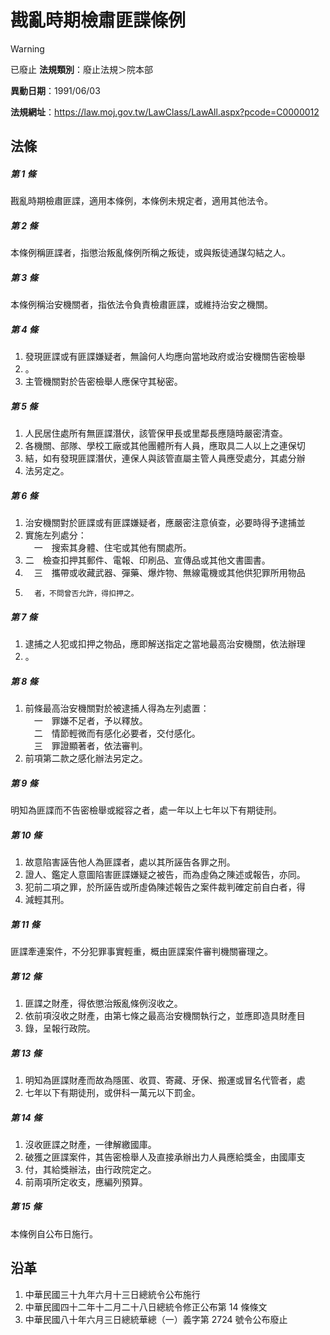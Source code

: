 # 戡亂時期檢肅匪諜條例


> [!WARNING]
> 已廢止
**法規類別**：廢止法規＞院本部

**異動日期**：1991/06/03  

**法規網址**：https://law.moj.gov.tw/LawClass/LawAll.aspx?pcode=C0000012



## 法條
##### 第 1 條
戡亂時期檢肅匪諜，適用本條例，本條例未規定者，適用其他法令。

##### 第 2 條
本條例稱匪諜者，指懲治叛亂條例所稱之叛徒，或與叛徒通謀勾結之人。

##### 第 3 條
本條例稱治安機關者，指依法令負責檢肅匪諜，或維持治安之機關。

##### 第 4 條
1. 發現匪諜或有匪諜嫌疑者，無論何人均應向當地政府或治安機關告密檢舉
1. 。
1. 主管機關對於告密檢舉人應保守其秘密。

##### 第 5 條
1. 人民居住處所有無匪諜潛伏，該管保甲長或里鄰長應隨時嚴密清查。
1. 各機關、部隊、學校工廠或其他團體所有人員，應取具二人以上之連保切
1. 結，如有發現匪諜潛伏，連保人與該管直屬主管人員應受處分，其處分辦
1. 法另定之。

##### 第 6 條
1. 治安機關對於匪諜或有匪諜嫌疑者，應嚴密注意偵查，必要時得予逮捕並
1. 實施左列處分：  
　一　搜索其身體、住宅或其他有關處所。
1.   二　檢查扣押其郵件、電報、印刷品、宣傳品或其他文書圖書。
1. 　三　攜帶或收藏武器、彈藥、爆炸物、無線電機或其他供犯罪所用物品
1.       者，不問曾否允許，得扣押之。

##### 第 7 條
1. 逮捕之人犯或扣押之物品，應即解送指定之當地最高治安機關，依法辦理
1. 。

##### 第 8 條
1. 前條最高治安機關對於被逮捕人得為左列處置：  
　一　罪嫌不足者，予以釋放。  
　二　情節輕微而有感化必要者，交付感化。  
　三　罪證顯著者，依法審判。
1. 前項第二款之感化辦法另定之。

##### 第 9 條
明知為匪諜而不告密檢舉或縱容之者，處一年以上七年以下有期徒刑。

##### 第 10 條
1. 故意陷害誣告他人為匪諜者，處以其所誣告各罪之刑。
1. 證人、鑑定人意圖陷害匪諜嫌疑之被告，而為虛偽之陳述或報告，亦同。
1. 犯前二項之罪，於所誣告或所虛偽陳述報告之案件裁判確定前自白者，得
1. 減輕其刑。

##### 第 11 條
匪諜牽連案件，不分犯罪事實輕重，概由匪諜案件審判機關審理之。

##### 第 12 條
1. 匪諜之財產，得依懲治叛亂條例沒收之。
1. 依前項沒收之財產，由第七條之最高治安機關執行之，並應即造具財產目
1. 錄，呈報行政院。

##### 第 13 條
1. 明知為匪諜財產而故為隱匿、收買、寄藏、牙保、搬運或冒名代管者，處
1. 七年以下有期徒刑，或併科一萬元以下罰金。

##### 第 14 條
1. 沒收匪諜之財產，一律解繳國庫。
1. 破獲之匪諜案件，其告密檢舉人及直接承辦出力人員應給獎金，由國庫支
1. 付，其給獎辦法，由行政院定之。
1. 前兩項所定收支，應編列預算。

##### 第 15 條
本條例自公布日施行。

## 沿革
1. 中華民國三十九年六月十三日總統令公布施行
1. 中華民國四十二年十二月二十八日總統令修正公布第 14 條條文
1. 中華民國八十年六月三日總統華總（一）義字第 2724 號令公布廢止
